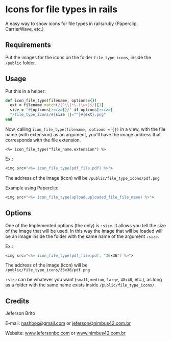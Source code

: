 # Icons for file types in rails
A easy way to show icons for file types in rails/ruby (Paperclip, CarrierWave, etc.)

Requirements
------------

Put the images for the icons on the folder ```file_type_icons```, inside the ```/public``` folder.

Usage
-----

Put this in a helper:

```ruby
def icon_file_type(filename, options={})
  ext = filename.match(/[^\\]*\.(\w+)$/)[1]
  size = "#{options[:size]}/" if options[:size]
  "/file_type_icons/#{size ||=""}#{ext}.png"
end
```

Now, calling ```icon_file_type(filename, options = {})``` in a view, with the file name (with extension) as an argument, you'll have the image address that corresponds with the file extension.

```
<%= icon_file_type("file_name.extension") %>
```

Ex.:

```ruby
<img src="<%= icon_file_type(pdf_file.pdf) %>">
```
The address of the image (icon) will be ```/public/file_type_icons/pdf.png```

Example using Paperclip:

```ruby
<img src="<%= icon_file_type(upload.uploaded_file_file_name) %>">
```

Options
-------

One of the Implemented options (the only) is ```:size```. It allows you tell the size of the image that will be used. In this way the image that will be loaded will be an image inside the folder with the same name of the argument ```:size```.


Ex.:

```ruby
<img src="<%= icon_file_type(pdf_file.pdf, "36x36") %>">
```
The address of the image (icon) will be ```/public/file_type_icons/36x36/pdf.png```

```:size``` can be whatever you want (```small```, ```medium```, ```large```, ```48x48```, etc.), as long as a folder with the same name exists inside ```/public/file_type_icons/```.


Credits
-------

Jeferson Brito

E-mail: nashbox@gmail.com or jeferson@nimbus42.com.br

Website: www.jefersonbc.com or www.nimbus42.com.br
